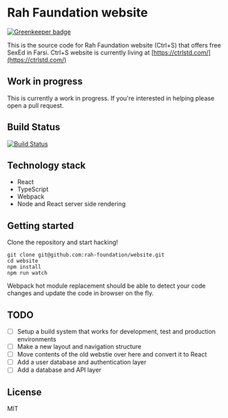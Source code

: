 # Rah Faundation website

[![Greenkeeper badge](https://badges.greenkeeper.io/rah-foundation/website.svg)](https://greenkeeper.io/)

This is the source code for Rah Faundation website (Ctrl+S) that offers free SexEd in Farsi.
Ctrl+S website is currently living at [https://ctrlstd.com/](https://ctrlstd.com/)

## Work in progress
This is currently a work in progress. If you're interested in helping please open a pull request.

## Build Status
[![Build Status](https://travis-ci.org/rah-foundation/website.svg?branch=master)](https://travis-ci.org/rah-foundation/website)

## Technology stack

* React
* TypeScript
* Webpack
* Node and React server side rendering

## Getting started
Clone the repository and start hacking!

```
git clone git@github.com:rah-foundation/website.git
cd website
npm install
npm run watch
```
Webpack hot module replacement should be able to detect your code changes and update the code in browser
on the fly.

## TODO
* [ ] Setup a build system that works for development, test and production environments
* [ ] Make a new layout and navigation structure
* [ ] Move contents of the old webstie over here and convert it to React
* [ ] Add a user database and authentication layer
* [ ] Add a database and API layer

## License
MIT
